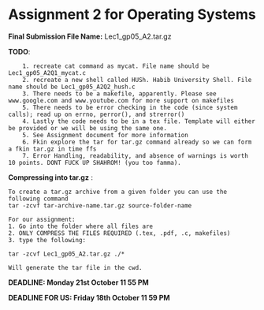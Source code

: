 # Assignment 2 for Operating Systems

**Final Submission File Name:** Lec1_gp05_A2.tar.gz

**TODO**: 

		1. recreate cat command as mycat. File name should be Lec1_gp05_A2Q1_mycat.c
		2. recreate a new shell called HUSh. Habib University Shell. File name should be Lec1_gp05_A2Q2_hush.c
		3. There needs to be a makefile, apparently. Please see www.google.com and www.youtube.com for more support on makefiles
		5. There needs to be error checking in the code (since system calls); read up on errno, perror(), and strerror()
		4. Lastly the code needs to be in a tex file. Template will either be provided or we will be using the same one. 
		5. See Assignment document for more information 
		6. Fkin explore the tar for tar.gz command already so we can form a fkin tar.gz in time ffs
		7. Error Handling, readability, and absence of warnings is worth 10 points. DONT FUCK UP SHAHROM! (you too famma). 

**Compressing into tar.gz** :

	To create a tar.gz archive from a given folder you can use the following command
	tar -zcvf tar-archive-name.tar.gz source-folder-name
	
	For our assignment: 
	1. Go into the folder where all files are 
	2. ONLY COMPRESS THE FILES REQUIRED (.tex, .pdf, .c, makefiles)
	3. type the following: 
	
	tar -zcvf Lec1_gp05_A2.tar.gz ./*
	
	Will generate the tar file in the cwd.

**DEADLINE: Monday 21st October 11 55 PM**

**DEADLINE FOR US: Friday 18th October 11 59 PM**
